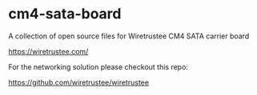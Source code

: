 # cm4-sata-board
A collection of open source files for Wiretrustee CM4 SATA carrier board

https://wiretrustee.com/

For the networking solution please checkout this repo:

https://github.com/wiretrustee/wiretrustee
